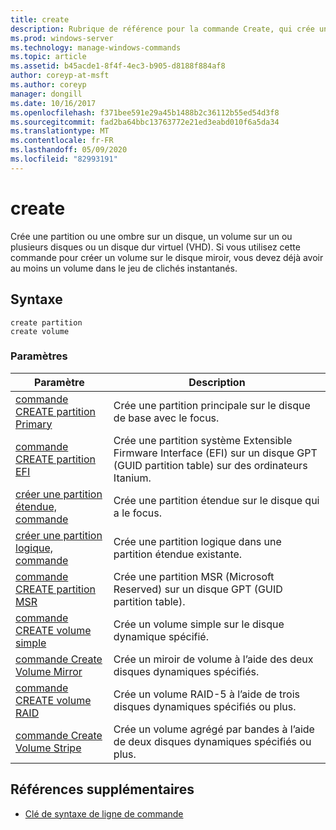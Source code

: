 ```yaml
---
title: create
description: Rubrique de référence pour la commande Create, qui crée une partition ou une partition fictive sur un disque, un volume sur un ou plusieurs disques ou un disque dur virtuel (VHD).
ms.prod: windows-server
ms.technology: manage-windows-commands
ms.topic: article
ms.assetid: b45acde1-8f4f-4ec3-b905-d8188f884af8
author: coreyp-at-msft
ms.author: coreyp
manager: dongill
ms.date: 10/16/2017
ms.openlocfilehash: f371bee591e29a45b1488b2c36112b55ed54d3f8
ms.sourcegitcommit: fad2ba64bbc13763772e21ed3eabd010f6a5da34
ms.translationtype: MT
ms.contentlocale: fr-FR
ms.lasthandoff: 05/09/2020
ms.locfileid: "82993191"
---
```

# <a name="create"></a>create

Crée une partition ou une ombre sur un disque, un volume sur un ou plusieurs disques ou un disque dur virtuel (VHD). Si vous utilisez cette commande pour créer un volume sur le disque miroir, vous devez déjà avoir au moins un volume dans le jeu de clichés instantanés.

## <a name="syntax"></a>Syntaxe

```
create partition
create volume
```

### <a name="parameters"></a>Paramètres

| Paramètre | Description |
| --------- | ----------- |
| [commande CREATE partition Primary](create-partition-primary.md) | Crée une partition principale sur le disque de base avec le focus. |
| [commande CREATE partition EFI](create-partition-efi.md) | Crée une partition système Extensible Firmware Interface (EFI) sur un disque GPT (GUID partition table) sur des ordinateurs Itanium. |
| [créer une partition étendue, commande](create-partition-extended.md) | Crée une partition étendue sur le disque qui a le focus. |
| [créer une partition logique, commande](create-partition-logical.md) | Crée une partition logique dans une partition étendue existante. |
| [commande CREATE partition MSR](create-partition-msr.md) | Crée une partition MSR (Microsoft Reserved) sur un disque GPT (GUID partition table). |
| [commande CREATE volume simple](create-volume-simple.md) | Crée un volume simple sur le disque dynamique spécifié. |
| [commande Create Volume Mirror](create-volume-mirror.md) | Crée un miroir de volume à l’aide des deux disques dynamiques spécifiés. |
| [commande CREATE volume RAID](create-volume-raid.md) | Crée un volume RAID-5 à l’aide de trois disques dynamiques spécifiés ou plus. |
| [commande Create Volume Stripe](create-volume-stripe.md) | Crée un volume agrégé par bandes à l’aide de deux disques dynamiques spécifiés ou plus. |

## <a name="additional-references"></a>Références supplémentaires

- [Clé de syntaxe de ligne de commande](command-line-syntax-key.md)
